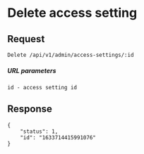 # Delete access setting

## Request

    Delete /api/v1/admin/access-settings/:id
##### URL parameters
```
id - access setting id
```

## Response

```JSON5
{
    "status": 1,
    "id": "1633714415991076"
}
```